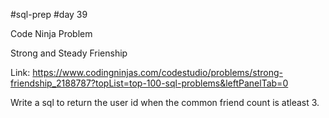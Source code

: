 #sql-prep
#day 39

Code Ninja Problem 

Strong and Steady Frienship

Link:
https://www.codingninjas.com/codestudio/problems/strong-friendship_2188787?topList=top-100-sql-problems&leftPanelTab=0

Write a sql to return the user id when the common friend count is atleast 3.